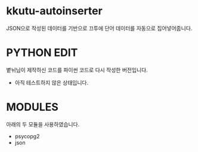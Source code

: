 # kkutu-autoinserter
JSON으로 작성된 데이터를 기반으로 끄투에 단어 데이터를 자동으로 집어넣어줍니다.

# PYTHON EDIT
볕뉘님이 제작하신 코드를 파이썬 코드로 다시 작성한 버전입니다.
- 아직 테스트하지 않은 상태입니다.

# MODULES
아래의 두 모듈을 사용하였습니다.
- psycopg2
- json